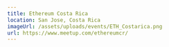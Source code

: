 ```yaml
---
title: Ethereum Costa Rica
location: San Jose, Costa Rica
imageUrl: /assets/uploads/events/ETH_Costarica.png
url: https://www.meetup.com/ethereumcr/
---
```

